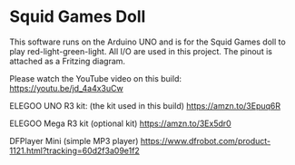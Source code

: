# Squid Games Doll

This software runs on the Arduino UNO and is for the Squid Games doll to play red-light-green-light. 
All I/O are used in this project.
The pinout is attached as a Fritzing diagram. 

Please watch the YouTube video on this build:
https://youtu.be/jd_4a4x3uCw

ELEGOO UNO R3 kit: (the kit used in this build)
https://amzn.to/3Epuq6R

ELEGOO Mega R3 kit (optional kit)
https://amzn.to/3Ex5dr0

DFPlayer Mini (simple MP3 player)
https://www.dfrobot.com/product-1121.html?tracking=60d2f3a09e1f2
